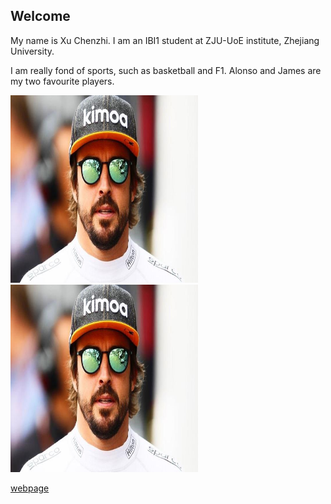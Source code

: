 ## Welcome 

My name is Xu Chenzhi. 
I am an IBI1 student at ZJU-UoE institute, Zhejiang University.

I am really fond of sports, such as basketball and F1.
Alonso and James are my two favourite players.

<img src="https://github.com/oneoutofseven/oneoutofseven.github.io/blob/main/R.jpg?raw=true" alt="Alt文本" width="300" height="300">
<img src="https://github.com/oneoutofseven/oneoutofseven.github.io/blob/main/R.jpg?raw=true" alt="Alt文本" width="300" height="300">

[webpage](https://c.zju.edu.cn/) 

